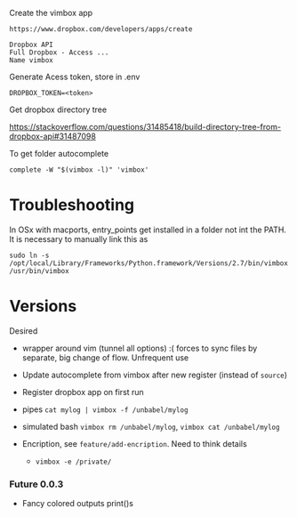 Create the vimbox app

    https://www.dropbox.com/developers/apps/create

    Dropbox API
    Full Dropbox - Access ...
    Name vimbox

Generate Acess token, store in .env

    DROPBOX_TOKEN=<token>

Get dropbox directory tree

https://stackoverflow.com/questions/31485418/build-directory-tree-from-dropbox-api#31487098

To get folder autocomplete

    complete -W "$(vimbox -l)" 'vimbox'

# Troubleshooting

In OSx with macports, entry_points get installed in a folder not int the PATH.
It is necessary to manually link this as

    sudo ln -s /opt/local/Library/Frameworks/Python.framework/Versions/2.7/bin/vimbox /usr/bin/vimbox

# Versions

Desired


* wrapper around vim (tunnel all options) 
    :( forces to sync files by separate, big change of flow. Unfrequent use

* Update autocomplete from vimbox after new register (instead of `source`)

* Register dropbox app on first run

* pipes `cat mylog | vimbox -f /unbabel/mylog`

* simulated bash `vimbox rm /unbabel/mylog`, `vimbox cat /unbabel/mylog`

* Encription, see `feature/add-encription`. Need to think details 
    - `vimbox -e /private/` 

### Future 0.0.3

* Fancy colored outputs print()s
